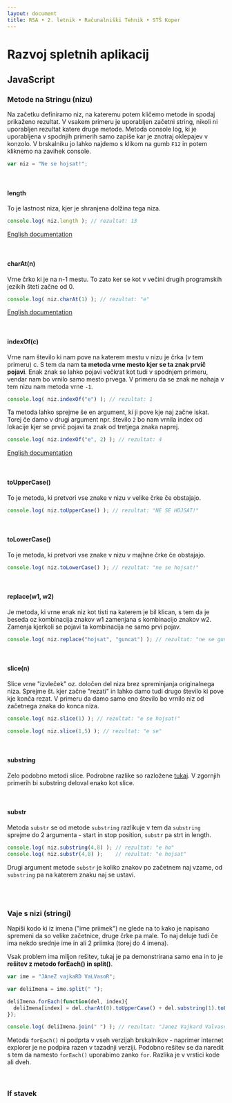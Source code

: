 ```yaml
---
layout: document
title: RSA • 2. letnik • Računalniški Tehnik • STŠ Koper
---
```


# Razvoj spletnih aplikacij

## JavaScript

### Metode na Stringu (nizu)

Na začetku definiramo niz, na kateremu potem kličemo metode in spodaj prikaženo rezultat. V vsakem primeru je uporabljen začetni string, nikoli ni uporabljen rezultat katere druge metode. Metoda console log, ki je uporabljena v spodnjih primerih samo zapiše kar je znotraj oklepajev v konzolo. V brskalniku jo lahko najdemo s klikom na gumb `F12` in potem kliknemo na zavihek console.

```javascript
var niz = "Ne se hojsat!";
```

<br>

#### length

To je lastnost niza, kjer je shranjena dolžina tega niza.

```javascript
console.log( niz.length ); // rezultat: 13
```

[English documentation](https://developer.mozilla.org/en-US/docs/Web/JavaScript/Reference/Global_Objects/String/length)

<br>

#### charAt(n)

Vrne črko ki je na n-1 mestu. To zato ker se kot v večini drugih programskih jezikih šteti začne od 0.

```javascript
console.log( niz.charAt(1) ); // rezultat: "e"
```

[English documentation](https://developer.mozilla.org/en-US/docs/Web/JavaScript/Reference/Global_Objects/String/charAt)

<br>

#### indexOf(c)

Vrne nam število ki nam pove na katerem mestu v nizu je črka (v tem primeru) c. S tem da nam **ta metoda vrne mesto kjer se ta znak prvič pojavi**. Enak znak se lahko pojavi večkrat kot tudi v spodnjem primeru, vendar nam bo vrnilo samo mesto prvega. V primeru da se znak ne nahaja v tem nizu nam metoda vrne `-1`.

```javascript
console.log( niz.indexOf("e") ); // rezultat: 1
```

Ta metoda lahko sprejme še en argument, ki ji pove kje naj začne iskat. Torej če damo v drugi argument npr. število `2` bo nam vrnila index od lokacije kjer se prvič pojavi ta znak od tretjega znaka naprej.

```javascript
console.log( niz.indexOf("e", 2) ); // rezultat: 4
```

[English documentation](https://developer.mozilla.org/en-US/docs/Web/JavaScript/Reference/Global_Objects/String/indexOf)

<br>

#### toUpperCase()

To je metoda, ki pretvori vse znake v nizu v velike črke če obstajajo.

```javascript
console.log( niz.toUpperCase() ); // rezultat: "NE SE HOJSAT!"
```

<br>

#### toLowerCase()

To je metoda, ki pretvori vse znake v nizu v majhne črke če obstajajo.

```javascript
console.log( niz.toLowerCase() ); // rezultat: "ne se hojsat!"
```

<br>

#### replace(w1, w2)

Je metoda, ki vrne enak niz kot tisti na katerem je bil klican, s tem da je beseda oz kombinacija znakov w1 zamenjana s kombinacijo znakov w2. Zamenja kjerkoli se pojavi ta kombinacija ne samo prvi pojav.

```javascript
console.log( niz.replace("hojsat", "guncat") ); // rezultat: "ne se guncat!"
```

<br>

#### slice(n)

Slice vrne "izvleček" oz. določen del niza brez spreminjanja originalnega niza. Sprejme št. kjer začne "rezati" in lahko damo tudi drugo število ki pove kje konča rezat. V primeru da damo samo eno število bo vrnilo niz od začetnega znaka do konca niza.

```javascript
console.log( niz.slice(1) ); // rezultat: "e se hojsat!"
```

```javascript
console.log( niz.slice(1,5) ); // rezultat: "e se"
```

<br>

#### substring

Zelo podobno metodi slice. Podrobne razlike so razložene [tukaj](https://stackoverflow.com/questions/2243824/what-is-the-difference-between-string-slice-and-string-substring). V zgornjih primerih bi substring deloval enako kot slice.

<br>

#### substr

Metoda `substr` se od metode `substring` razlikuje v tem da `substring` sprejme do 2 argumenta - start in stop position, `substr` pa strt in length.

```javascript
console.log( niz.substring(4,8) ); // rezultat: "e ho"
console.log( niz.substr(4,8) );    // rezultat: "e hojsat"
```

Drugi argument metode `substr` je koliko znakov po začetnem naj vzame, od `substring` pa na katerem znaku naj se ustavi.

<br><br>

### Vaje s nizi (stringi)

Napiši kodo ki iz imena ("ime priimek") ne glede na to kako je napisano spremeni da so velike začetnice, druge črke pa male. To naj deluje tudi če ima nekdo srednje ime in ali 2 priimka (torej do 4 imena).

Vsak problem ima miljon rešitev, tukaj je pa demonstrirana samo ena in to je **rešitev z metodo forEach() in split()**.

```javascript
var ime = "JAneZ vajkaRD VaLVasoR";

var deliImena = ime.split(" ");

deliImena.forEach(function(del, index){
  deliImena[index] = del.charAt(0).toUpperCase() + del.substring(1).toLowerCase();
});

console.log( deliImena.join(" ") ); // rezultat: "Janez Vajkard Valvasor"
```

Metoda `forEach()` ni podprta v vseh verzijah brskalnikov - naprimer internet explorer je ne podpira razen v tazadnji verziji. Podobno rešitev se da naredit s tem da namesto `forEach()` uporabimo zanko `for`. Razlika je v vrstici kode ali dveh.

<br>

### If stavek

